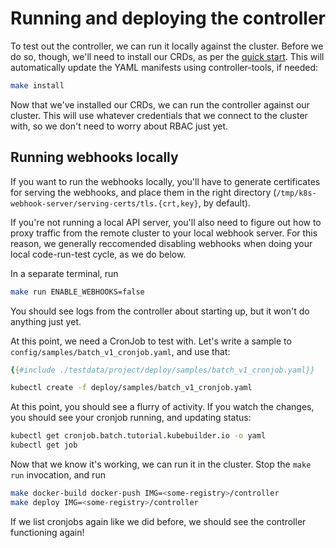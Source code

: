 # Running and deploying the controller

To test out the controller, we can run it locally against the cluster.
Before we do so, though, we'll need to install our CRDs, as per the [quick
start](/quick-start.md).  This will automatically update the YAML
manifests using controller-tools, if needed:

```bash
make install
```

Now that we've installed our CRDs, we can run the controller against our
cluster.  This will use whatever credentials that we connect to the
cluster with, so we don't need to worry about RBAC just yet.

<aside class="note"> 

<h1>Running webhooks locally</h1>

If you want to run the webhooks locally, you'll have to generate
certificates for serving the webhooks, and place them in the right
directory (`/tmp/k8s-webhook-server/serving-certs/tls.{crt,key}`, by
default).

If you're not running a local API server, you'll also need to figure out
how to proxy traffic from the remote cluster to your local webhook server.
For this reason, we generally reccomended disabling webhooks when doing
your local code-run-test cycle, as we do below.

</aside>

In a separate terminal, run

```bash
make run ENABLE_WEBHOOKS=false
```

You should see logs from the controller about starting up, but it won't do
anything just yet.

At this point, we need a CronJob to test with.  Let's write a sample to
`config/samples/batch_v1_cronjob.yaml`, and use that:

```yaml
{{#include ./testdata/project/deploy/samples/batch_v1_cronjob.yaml}}
```

```bash
kubectl create -f deploy/samples/batch_v1_cronjob.yaml
```

At this point, you should see a flurry of activity.  If you watch the
changes, you should see your cronjob running, and updating status:

```bash
kubectl get cronjob.batch.tutorial.kubebuilder.io -o yaml
kubectl get job
```

Now that we know it's working, we can run it in the cluster. Stop the
`make run` invocation, and run

```bash
make docker-build docker-push IMG=<some-registry>/controller
make deploy IMG=<some-registry>/controller
```

If we list cronjobs again like we did before, we should see the controller
functioning again!
